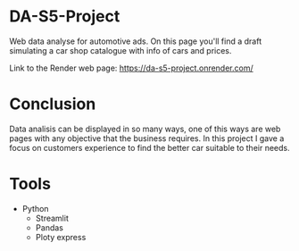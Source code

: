 # DA-S5-Project
Web data analyse for automotive ads.
On this page you'll find a draft simulating a car shop catalogue with info of cars and prices. 

Link to the Render web page: https://da-s5-project.onrender.com/

# Conclusion
Data analisis can be displayed in so many ways, one of this ways are web pages with any objective that the business requires. In this project I gave a focus on customers experience to find the better car suitable to their needs. 

# Tools
- Python
  - Streamlit
  - Pandas
  -  Ploty express
